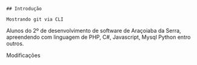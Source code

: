     ## Introdução

    Mostrando git via CLI

Alunos do 2º de desenvolvimento de software de Araçoiaba da Serra,
apreendendo com linguagem de PHP, C#, Javascript, Mysql Python entro
outros.

Modificações